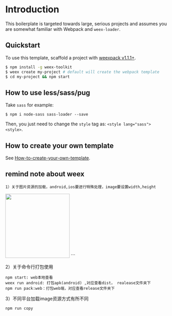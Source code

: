 # Introduction

This boilerplate is targeted towards large, serious projects and assumes you are somewhat familiar with Webpack and `weex-loader`. 

## Quickstart

To use this template, scaffold a project with [weexpack v1.1.1+](https://github.com/weexteam/weex-pack).

``` bash
$ npm install -g weex-toolkit
$ weex create my-project # default will create the webpack template
$ cd my-project && npm start
```

## How to use less/sass/pug

Take `sass` for example:

```
$ npm i node-sass sass-loader --save
```

Then, you just need to change the `style` tag as: `<style lang="sass"><style>`.

## How to create your own template

See [How-to-create-your-own-template](https://github.com/weex-templates/How-to-create-your-own-template).

## remind note about weex 
```
1）关于图片资源的加载，android,ios要进行特殊处理，image要设置width,height
```
 <image  width="200px" height="200px" src="https://vuejs.org/images/logo.png"/>
```

2）关于命令行打包使用
```
npm start: web本地查看
weex run android: 打包apk(android) ,对应查看dist， realease文件夹下
npm run pack:web：打包web端，对应查看release文件夹下
```
3）不同平台加载image资源方式有所不同
```
npm run copy
```
